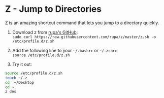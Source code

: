 # Z - Jump to Directories
Z is an amazing shortcut command that lets you jump to a directory quickly.  

1) Download z from [rupa's GitHub](https://github.com/rupa/z):  
`sudo curl https://raw.githubusercontent.com/rupa/z/master/z.sh -o /etc/profile.d/z.sh`  

2) Add the following line to your `~/.bashrc` or `~/.zshrc`:  
`source /etc/profile.d/z.sh`  

3) Try it out:
```sh
source /etc/profile.d/z.sh
touch ~/.z
cd  ~/Desktop
cd ~
z des
```
